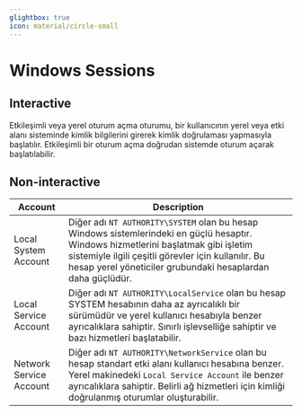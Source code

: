 ```yaml
---
glightbox: true
icon: material/circle-small
---
```


# Windows Sessions

## Interactive

Etkileşimli veya yerel oturum açma oturumu, bir kullanıcının yerel veya etki alanı sisteminde kimlik bilgilerini girerek kimlik doğrulaması yapmasıyla başlatılır. Etkileşimli bir oturum açma doğrudan sistemde oturum açarak başlatılabilir.

## Non-interactive

| Account | Description |
|---|---|
| Local System Account | Diğer adı `NT AUTHORITY\SYSTEM` olan bu hesap Windows sistemlerindeki en güçlü hesaptır. Windows hizmetlerini başlatmak gibi işletim sistemiyle ilgili çeşitli görevler için kullanılır. Bu hesap yerel yöneticiler grubundaki hesaplardan daha güçlüdür. |
| Local Service Account | Diğer adı `NT AUTHORITY\LocalService` olan bu hesap SYSTEM hesabının daha az ayrıcalıklı bir sürümüdür ve yerel kullanıcı hesabıyla benzer ayrıcalıklara sahiptir. Sınırlı işlevselliğe sahiptir ve bazı hizmetleri başlatabilir. |
| Network Service Account | Diğer adı `NT AUTHORITY\NetworkService` olan bu hesap standart etki alanı kullanıcı hesabına benzer. Yerel makinedeki `Local Service Account` ile benzer ayrıcalıklara sahiptir. Belirli ağ hizmetleri için kimliği doğrulanmış oturumlar oluşturabilir. |
